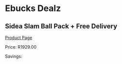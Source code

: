 
# Ebucks Dealz
## Sidea Slam Ball Pack + Free Delivery
[Product Page](https://www.ebucks.com/web/shop/productSelected.do?prodId=1157647278&catId=1173528667)

Price: R1929.00

Savings: 


	